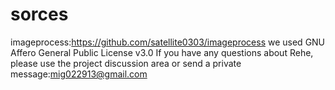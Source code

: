# sorces

imageprocess:https://github.com/satellite0303/imageprocess 
we used GNU Affero General Public License v3.0 
If you have any questions about Rehe, please use the project discussion area or send a private message:mig022913@gmail.com

